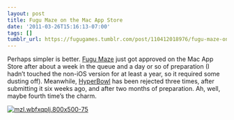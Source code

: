 ```yaml
---
layout: post
title: Fugu Maze on the Mac App Store
date: '2011-03-26T15:16:13-07:00'
tags: []
tumblr_url: https://fugugames.tumblr.com/post/110412018976/fugu-maze-on-the-mac-app-store
---
```

Perhaps simpler is better. [Fugu Maze](http://itunes.apple.com/WebObjects/MZStore.woa/wa/viewSoftware?id=426993175&mt=12) just got approved on the Mac App Store after about a week in the queue and a day or so of preparation (I hadn’t touched the non-iOS version for at least a year, so it required some dusting off). Meanwhile, [HyperBowl](http://hyperbowl3d.com/) has been rejected three times, after submitting it six weeks ago, and after two months of preparation. Ah, well, maybe fourth time’s the charm.

[![](http://itshardtofondlepenguins.com/wp-content/uploads/2011/03/mzl.wbfxqplj.800x500-75.jpg "mzl.wbfxqplj.800x500-75")](http://itshardtofondlepenguins.com/wp-content/uploads/2011/03/mzl.wbfxqplj.800x500-75.jpg)

